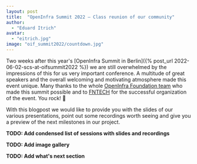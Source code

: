 ```yaml
---
layout: post
title:  "OpenInfra Summit 2022 – Class reunion of our community"
author:
  - "Eduard Itrich"
avatar:
  - "eitrich.jpg"
image: "oif_summit2022/countdown.jpg"
---
```


Two weeks after this year's [OpenInfra Summit in Berlin]({% post_url 2022-06-02-scs-at-oifsummit2022 %})
we are still overwhelmed by the impressions of this for us very important conference.
A multitude of great speakers and the overall welcoming and motivating atmosphere made this event unique.
Many thanks to the whole [OpenInfra Foundation team](https://openinfra.dev/about/staff/) who made
this summit possible and to [FNTECH](https://www.fntech.com/) for the successful organization of
the event. You rock! 🤘

With this blogpost we would like to provide you with the slides of our various presentations,
point out some recordings worth seeing and give you a preview of the next milestones in our project.

**TODO: Add condensed list of sessions with slides and recordings**

**TODO: Add image gallery**

**TODO: Add what's next section**